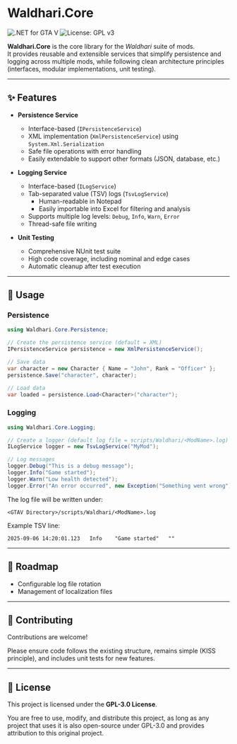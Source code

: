 # Waldhari.Core

![.NET for GTA V](https://img.shields.io/badge/Library%20for%20GTA%20V%20Mods-Wadlahri.Core-blueviolet?style=for-the-badge&logo=dotnet)
![License: GPL v3](https://img.shields.io/badge/License-GPL%20v3-darkgreen?style=for-the-badge&logo=gnu)

**Waldhari.Core** is the core library for the *Waldhari* suite of mods.  
It provides reusable and extensible services that simplify persistence and logging across multiple mods, while following clean architecture principles (interfaces, modular implementations, unit testing).

---


## ✨ Features

* **Persistence Service**
    * Interface-based (`IPersistenceService`)
    * XML implementation (`XmlPersistenceService`) using `System.Xml.Serialization`
    * Safe file operations with error handling
    * Easily extendable to support other formats (JSON, database, etc.)

* **Logging Service**
    * Interface-based (`ILogService`)
    * Tab-separated value (TSV) logs (`TsvLogService`)
        * Human-readable in Notepad
        * Easily importable into Excel for filtering and analysis
    * Supports multiple log levels: `Debug`, `Info`, `Warn`, `Error`
    * Thread-safe file writing

* **Unit Testing**
    * Comprehensive NUnit test suite
    * High code coverage, including nominal and edge cases
    * Automatic cleanup after test execution

---


## 🚀 Usage

### Persistence

```csharp
using Waldhari.Core.Persistence;

// Create the persistence service (default = XML)
IPersistenceService persistence = new XmlPersistenceService();

// Save data
var character = new Character { Name = "John", Rank = "Officer" };
persistence.Save("character", character);

// Load data
var loaded = persistence.Load<Character>("character");
```

### Logging

```csharp
using Waldhari.Core.Logging;

// Create a logger (default log file = scripts/Waldhari/<ModName>.log)
ILogService logger = new TsvLogService("MyMod");

// Log messages
logger.Debug("This is a debug message");
logger.Info("Game started");
logger.Warn("Low health detected");
logger.Error("An error occurred", new Exception("Something went wrong"));
```

The log file will be written under:
```
<GTAV Directory>/scripts/Waldhari/<ModName>.log
```

Example TSV line:
```
2025-09-06 14:20:01.123   Info    "Game started"   ""
```

---


## 🔮 Roadmap

* Configurable log file rotation
* Management of localization files

---


## 🤝 Contributing

Contributions are welcome!

Please ensure code follows the existing structure, remains simple (KISS principle), and includes unit tests for new features.

---


## 📜 License

This project is licensed under the **GPL-3.0 License**.

You are free to use, modify, and distribute this project, as long as any project that uses it is also open-source under GPL-3.0 and provides attribution to this original project.



